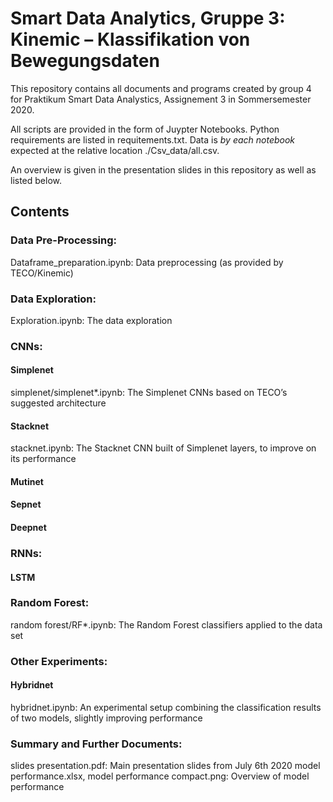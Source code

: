 # Smart Data Analytics, Gruppe 3: Kinemic – Klassifikation von Bewegungsdaten

This repository contains all documents and programs created by group 4 for 
Praktikum Smart Data Analystics, Assignement 3 in Sommersemester 2020.

All scripts are provided in the form of Juypter Notebooks.
Python requirements are listed in requitements.txt. Data is *by each notebook* expected at the relative location ./Csv_data/all.csv.

An overview is given in the presentation slides in this repository as well 
as listed below.

## Contents


### Data Pre-Processing:

Dataframe_preparation.ipynb: Data preprocessing (as provided by TECO/Kinemic)

### Data Exploration:

Exploration.ipynb: The data exploration

### CNNs:

#### Simplenet
simplenet/simplenet\*.ipynb: The Simplenet CNNs based on TECO’s suggested architecture

#### Stacknet
stacknet.ipynb: The Stacknet CNN built of Simplenet layers, to improve on its performance

#### Mutinet

#### Sepnet

#### Deepnet

### RNNs:

#### LSTM

### Random Forest:

random forest/RF\*.ipynb: The Random Forest classifiers applied to the data set

### Other Experiments:

#### Hybridnet

hybridnet.ipynb: An experimental setup combining the classification results of two models, slightly improving performance

### Summary and Further Documents:

slides presentation.pdf: Main presentation slides from July 6th 2020
model performance.xlsx, model performance compact.png: Overview of model performance